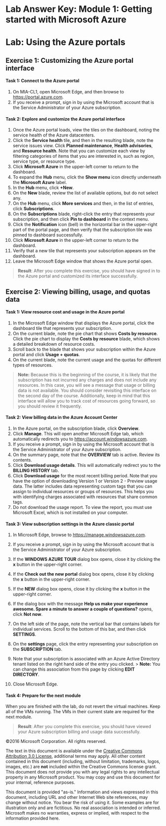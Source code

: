 ﻿# Lab Answer Key:  Module 1: Getting started with Microsoft Azure
# Lab: Using the Azure portals
  
## Exercise 1: Customizing the Azure portal interface
  
#### Task 1: Connect to the Azure portal
  
1.   On MIA-CL1, open Microsoft Edge, and then browse to https://portal.azure.com. 
2.   If you receive a prompt, sign in by using the Microsoft account that is the Service Administrator of your Azure subscription. 


#### Task 2: Explore and customize the Azure portal interface
  
1.   Once the Azure portal loads, view the tiles on the dashboard, noting the service health of the Azure datacenters.
2.   Click the **Service health** tile, and then in the resulting blade, note the service issues view. Click **Planned maintenance**, **Health advisories**, and **Resource health**. Note that you can customize each view by filtering categories of items that you are interested in, such as region, service type, or resource type.  
3.   Click **Microsoft Azure** in the upper-left corner to return to the dashboard.
4.   To expand the **Hub** menu, click the **Show menu** icon directly underneath the **Microsoft Azure** label.
5.   In the **Hub** menu, click **+New**.
6.   On the **New** blade, review the list of available options, but do not select any.
7.   On the **Hub** menu, click **More services** and then, in the list of entries, click **Subscriptions**.
8.   On the **Subscriptions** blade, right-click the entry that represents your subscription, and then click **Pin to dashboard** in the context menu.
9.   Click the **Notification** icon (bell) in the horizontal bar in the upper-right part of the portal page, and then verify that the subscription tile was pinned to dashboard successfully.
10.   Click **Microsoft Azure** in the upper-left corner to return to the dashboard.
11.   Verify that a new tile that represents your subscription appears on the dashboard.
12.   Leave the Microsoft Edge window that shows the Azure portal open.

> **Result**: After you complete this exercise, you should have signed in to the Azure portal and customized its interface successfully.


## Exercise 2: Viewing billing, usage, and quotas data
  
#### Task 1: View resource cost and usage in the Azure portal
  
1.   In the Microsoft Edge window that displays the Azure portal, click the dashboard tile that represents your subscription.
2.   On the current blade, note the pie chart that shows **Costs by resource**. Click the pie chart to display the **Costs by resource** blade, which shows a detailed breakdown of resource costs.
3.   Scroll back to the blade that shows your subscription within the Azure portal and click **Usage + quotas**. 
4.   On the current blade, note the current usage and the quotas for different types of resources. 
> **Note:** Because this is the beginning of the course, it is likely that the subscription has not incurred any charges and does not include any resources. In this case, you will see a message that usage or billing data is not available. You should consider revisiting this interface on the second day of the course. Additionally, keep in mind that this interface will allow you to track cost of resources going forward, so you should review it frequently.


#### Task 2: View billing data in the Azure Account Center
  
1.   In the Azure portal, on the subscription blade, click **Overview**.
2.   Click **Manage**. This will open another Microsoft Edge tab, which automatically redirects you to https://account.windowsazure.com.
3.   If you receive a prompt, sign in by using the Microsoft account that is the Service Administrator of your Azure subscription.
4.   On the summary page, note that the **OVERVIEW** tab is active. Review its contents.
5.   Click **Download usage details**. This will automatically redirect you to the **BILLING HISTORY** tab.
6.   Click **Download usage** for the most recent billing period. Note that you have the option of downloading Version 1 or Version 2 - Preview usage data. The latter includes data representing custom tags that you can assign to individual resources or groups of resources. This helps you with identifying charges associated with resources that share common tags.
7.   Do not download the usage report. To view the report, you must use Microsoft Excel, which is not installed on your computer.

#### Task 3: View subscription settings in the Azure classic portal
  
1.   In Microsoft Edge, browse to https://manage.windowsazure.com. 
2.   If you receive a prompt, sign in by using the Microsoft account that is the Service Administrator of your Azure subscription. 
3.   If the **WINDOWS AZURE TOUR** dialog box opens, close it by clicking the **x** button in the upper-right corner.
4.   If the **Check out the new portal** dialog box opens, close it by clicking the **x** button in the upper-right corner.
5.   If the **NEW** dialog box opens, close it by clicking the **x** button in the upper-right corner.
6.   If the dialog box with the message **Help us make your experience awesome. Spare a minute to answer a couple of questions?** opens, click **Not now**.
7.   On the left side of the page, note the vertical bar that contains labels for individual services. Scroll to the bottom of this bar, and then click **SETTINGS**.
8.   On the **settings** page, click the entry representing your subscription on the **SUBSCRIPTION** tab.
9.   Note that your subscription is associated with an Azure Active Directory tenant listed on the right hand side of the entry you clicked. 
    > **Note:** You can change this association from this page by clicking **EDIT DIRECTORY**.

10.   Close Microsoft Edge.


#### Task 4: Prepare for the next module
  
When you are finished with the lab, do not revert the virtual machines. Keep all of the VMs running. The VMs in their current state are required for the next module.

> **Result**: After you complete this exercise, you should have viewed your Azure subscription billing and usage data successfully.



©2016 Microsoft Corporation. All rights reserved.

The text in this document is available under the [Creative Commons Attribution 3.0 License](https://creativecommons.org/licenses/by/3.0/legalcode "Creative Commons Attribution 3.0 License"), additional terms may apply.  All other content contained in this document (including, without limitation, trademarks, logos, images, etc.) are **not** included within the Creative Commons license grant.  This document does not provide you with any legal rights to any intellectual property in any Microsoft product. You may copy and use this document for your internal, reference purposes.

This document is provided "as-is." Information and views expressed in this document, including URL and other Internet Web site references, may change without notice. You bear the risk of using it. Some examples are for illustration only and are fictitious. No real association is intended or inferred. Microsoft makes no warranties, express or implied, with respect to the information provided here.

  
